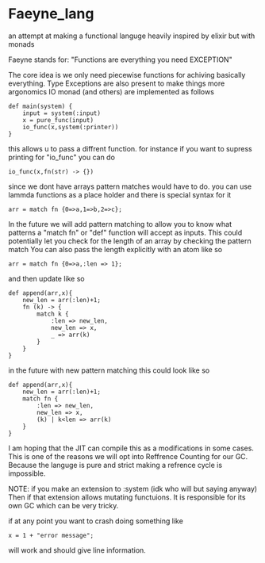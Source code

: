 # Faeyne_lang
an attempt at making a functional languge heavily inspired by elixir but with monads


Faeyne stands for: 
"Functions are everything you need EXCEPTION"


The core idea is we only need piecewise functions for achiving basically everything.
Type Exceptions are also present to make things more argonomics
IO monad (and others) are implemented as follows

```
def main(system) {
	input = system(:input)
	x = pure_func(input)
	io_func(x,system(:printer))
}
```

this allows u to pass a diffrent function. for instance if you want to supress printing for "io_func" you can do


```io_func(x,fn(str) -> {})```


since we dont have arrays pattern matches would have to do. you can use lammda functions as a place holder and there is special syntax for it


```
arr = match fn {0=>a,1=>b,2=>c};
```


In the future we will add pattern matching to allow you to know what patterns a "match fn" or "def" function will accept as inputs. This could potentially let you check for the length of an array by checking the pattern match
You can also pass the length explicitly with an atom like so


```
arr = match fn {0=>a,:len => 1};
```

and then update like so 

```
def append(arr,x){
	new_len = arr(:len)+1;
	fn (k) -> {
		match k {
			:len => new_len,
			new_len => x,
			_ => arr(k)
		} 
	}
}
```

in the future with new pattern matching this could look like so

```
def append(arr,x){
	new_len = arr(:len)+1;
	match fn {
		:len => new_len,
		new_len => x,
		(k) | k<len => arr(k)
	} 
}

```

I am hoping that the JIT can compile this as a modifications in some cases. This is one of the reasons we will opt into Reffrence Counting for our GC. Because the languge is pure and strict making a refrence cycle is impossible.

NOTE: if you make an extension to :system (idk who will but saying anyway)
Then if that extension allows mutating functuions. It is responsible for its own GC which can be very tricky.

if at any point you want to crash doing something like
```
x = 1 + "error message";
```
will work and should give line information.